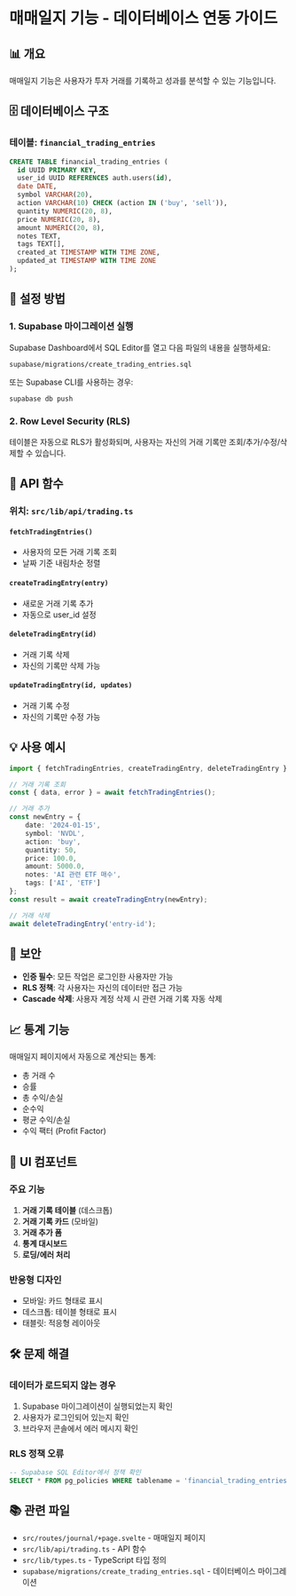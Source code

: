 # 매매일지 기능 - 데이터베이스 연동 가이드

## 📊 개요

매매일지 기능은 사용자가 투자 거래를 기록하고 성과를 분석할 수 있는 기능입니다.

## 🗄️ 데이터베이스 구조

### 테이블: `financial_trading_entries`

```sql
CREATE TABLE financial_trading_entries (
  id UUID PRIMARY KEY,
  user_id UUID REFERENCES auth.users(id),
  date DATE,
  symbol VARCHAR(20),
  action VARCHAR(10) CHECK (action IN ('buy', 'sell')),
  quantity NUMERIC(20, 8),
  price NUMERIC(20, 8),
  amount NUMERIC(20, 8),
  notes TEXT,
  tags TEXT[],
  created_at TIMESTAMP WITH TIME ZONE,
  updated_at TIMESTAMP WITH TIME ZONE
);
```

## 🚀 설정 방법

### 1. Supabase 마이그레이션 실행

Supabase Dashboard에서 SQL Editor를 열고 다음 파일의 내용을 실행하세요:

```
supabase/migrations/create_trading_entries.sql
```

또는 Supabase CLI를 사용하는 경우:

```bash
supabase db push
```

### 2. Row Level Security (RLS)

테이블은 자동으로 RLS가 활성화되며, 사용자는 자신의 거래 기록만 조회/추가/수정/삭제할 수 있습니다.

## 📝 API 함수

### 위치: `src/lib/api/trading.ts`

#### `fetchTradingEntries()`

- 사용자의 모든 거래 기록 조회
- 날짜 기준 내림차순 정렬

#### `createTradingEntry(entry)`

- 새로운 거래 기록 추가
- 자동으로 user_id 설정

#### `deleteTradingEntry(id)`

- 거래 기록 삭제
- 자신의 기록만 삭제 가능

#### `updateTradingEntry(id, updates)`

- 거래 기록 수정
- 자신의 기록만 수정 가능

## 💡 사용 예시

```typescript
import { fetchTradingEntries, createTradingEntry, deleteTradingEntry } from '$lib/api/trading';

// 거래 기록 조회
const { data, error } = await fetchTradingEntries();

// 거래 추가
const newEntry = {
	date: '2024-01-15',
	symbol: 'NVDL',
	action: 'buy',
	quantity: 50,
	price: 100.0,
	amount: 5000.0,
	notes: 'AI 관련 ETF 매수',
	tags: ['AI', 'ETF']
};
const result = await createTradingEntry(newEntry);

// 거래 삭제
await deleteTradingEntry('entry-id');
```

## 🔐 보안

- **인증 필수**: 모든 작업은 로그인한 사용자만 가능
- **RLS 정책**: 각 사용자는 자신의 데이터만 접근 가능
- **Cascade 삭제**: 사용자 계정 삭제 시 관련 거래 기록 자동 삭제

## 📈 통계 기능

매매일지 페이지에서 자동으로 계산되는 통계:

- 총 거래 수
- 승률
- 총 수익/손실
- 순수익
- 평균 수익/손실
- 수익 팩터 (Profit Factor)

## 🎨 UI 컴포넌트

### 주요 기능

1. **거래 기록 테이블** (데스크톱)
2. **거래 기록 카드** (모바일)
3. **거래 추가 폼**
4. **통계 대시보드**
5. **로딩/에러 처리**

### 반응형 디자인

- 모바일: 카드 형태로 표시
- 데스크톱: 테이블 형태로 표시
- 태블릿: 적응형 레이아웃

## 🛠️ 문제 해결

### 데이터가 로드되지 않는 경우

1. Supabase 마이그레이션이 실행되었는지 확인
2. 사용자가 로그인되어 있는지 확인
3. 브라우저 콘솔에서 에러 메시지 확인

### RLS 정책 오류

```sql
-- Supabase SQL Editor에서 정책 확인
SELECT * FROM pg_policies WHERE tablename = 'financial_trading_entries';
```

## 📚 관련 파일

- `src/routes/journal/+page.svelte` - 매매일지 페이지
- `src/lib/api/trading.ts` - API 함수
- `src/lib/types.ts` - TypeScript 타입 정의
- `supabase/migrations/create_trading_entries.sql` - 데이터베이스 마이그레이션
